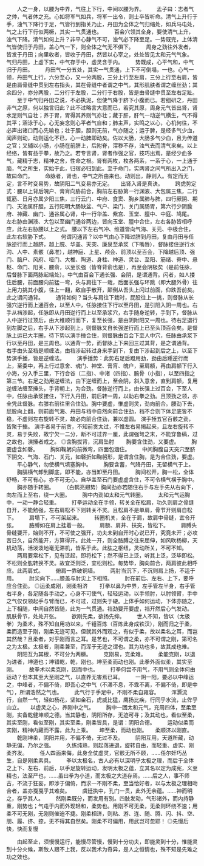<!-- { "loadSidebar": true } -->
　　人之一身，以腰为中界，气往上下行，中间以腰为界。
　　孟子曰：志者气之帅，气者体之充。心如将军气如兵，将军一出令，则士卒皆听命。清气上升行于手，浊气下降行于足，气皆行到指关乃止，丹田为全体之气归缩处，如兵马屯处，气之上行下行似两橛，其实一气贯通也。
　　百会穴领其全身，要使清气上升，浊气下降。清气如何上升？非平心静气不可，浊气必下降至足。一势既完，上体清气皆使归于丹田，盖心气一下，则全体之气无不俱下。
　　周身之劲往外发者，皆发于丹田；向里收者，皆收于丹田，然皆以心宰之，处处皆见太和元气气象。　　气归丹田，上虚下实，中气存于中，虚灵含于内。
　　势既成，心平气和，中气归于丹田。
　　丹田气一分五处，其实一气贯通，上下不可倒塌，一也。心气一领，丹田气上行，六分至心，又一分两股，三分上行至左肩，三分上行至右肩，皆是由肩骨缝中贯到左右指头，其在骨缝中者谓之中气，其形肌肤者谓之缠丝劲；其余四分，亦分两股，二分行于左股，二分行于右股，皆是由骨缝中贯至左右足趾。
　　至于中气归丹田之说，不必执泥，但使气降于脐下小腹而已。若细研之，丹田非气之原，何以独言归此？此不过略言大意而已，若究其原，周身元气皆出肾，肾水足则气自壮；养于胃，胃得其养则气亦壮；藏于肝，肝气一动逆气横生，气不得其平；涵泳于心，心无妄念则心平者气自和；肺主声，实鸣之以心，心机何往，不必声出诸口而心先喻也；壮于胆，胆则无前，气亦随之；运于脾，是经多气少血，闻声则动，动则运化不已，心一动脾即动矣。佐以大肠，大肠多气少血，且为传道之官；又辅以小肠，小肠在前脐上，后附脊，滓秽不存，浊气去而清气来矣。以上经络，皆有益于拳，故乃之。若专言肾，肾者作强之官，技巧出焉，是经少血多气，藏精于志，精神之舍，性命之根。肾有两枚，枚各两系，一系于心，一上通于脑，气之所生，实始于此，归宿必归到此。至于命门，实两肾之间气所出入之门，故曰命门。
　　命脉者，肾也，中气之所由来也。动则出，静则入。有定而无定，言不时变易势，故阴阳二气变易亦无定。　　出肾入肾是真诀。
　　跨虎势定式：腰以上背后魄户、膏肓向胁前合，胸前左右胁第一行渊液、大包属三焦，二行辄筋、日月亦属少阳三焦，三行云门、中府、食窦、胸乡属肺与脾，四行厥阴、期门、天池属肝胆，五行阳明大肠缺盆、气户、梁门、关门属肠胃，第六行少阴腧府、神藏、幽门、通谷属心肾，中一行华盖、紫宫、玉堂、膻中、中庭、鸠尾。
左右胁由渊液、大包以至幽门通谷两边，皆向玉堂、膻中合住，左右各胁皆相呼应，此左右胁腰以上之式。
腰以下左右气冲、维道皆向气海、关元、中极合住，此左右软胁下式。
　　何谓闪通背？以中气由心下降过脐到丹田，复由丹田与任脉逆行而上越脐，越上脘、华盖、天突、廉泉至承浆（下嘴唇），督脉接住逆行水沟、人中、素骸（鼻准），越神庭、上星、颅会、前顶以至百会，下降越后顶、强门、脑户、风府、哑门、大椎、陶道、身柱、神道、灵台、至阳、筋绪、脊中、悬枢、命门、阳关、腰俞，以至长强（皆脊背俞也是），再至会阴极矣（是前任脉，后督脉下面两脉起端处）。中气由百会下通长强、会阴，是谓通背。闪者，如人搂住后腰，前面腰向前猛一弯，头与肩往下一栽，后面长强与环跳（即大腿外骨）往上用力挑其小腹，往上一翻，敌自手散开，颠倒从吾头上闪过前面，仰跌吾前矣。此之谓闪通背。
　　通背如何？当头与肩往下栽时，屁股往上一挑，则督脉从长强穴逆行而上通百会，以至人中，任脉接住下行以至丹田，是引阳入阴一周也。右手从裆涉起，任脉即从丹田逆行而上以至承浆穴，右手随身逆转，手到下，督脉从人中逆行过顶后，由大椎顺行而下，复至长强，是由阴附阳又一周也。待右足退行到左脚之后，右手从下涉起到上，则督脉又自长强逆行而上已至头顶百会矣。是督脉上运已大半圈，待下势以演手捶合住，则督脉由百会下至人中穴，任脉由承浆下行以至丹田，是三周也。以通背一势，而督脉上下来回三过其背，是之谓通背。
右手由头至裆是顺缠法，由裆涉起转过身来手到下，复由下涉起到后之上，以至下势演手捶，皆是逆缠法。
　　演手捶势：此势右足后蹬用劲，劲由后踵逆行而上，至委中，再上行过意舍、魂门、神堂、膏肓、魄户，至肩额，再由肩额下行入小海，分入手三里，下行合谷（二指）、中渚（四指）、腕骨（小指），以至四指之第三节。右足之劲用逆缠法，由下逆缠而上，至会阴，斜入意舍，直到肩额，复用逆缠法缠至捶头，手背朝上，为合劲。督脉逆行而上，由长强上过百会，下至人中，任脉由承浆接住，下行入丹田，前后转一周，以助右拳之劲。且顶劲之领，亦全凭此督脉。右膝右前往里合住劲。胸中要虚，惟虚则灵，劲向前合。腰劲下去，屁股向上翻，则前面气海、丹田与裆中自然向前合住劲，裆不合则下体足底皆不稳，不虚则左右旋转不灵，故必向前合住劲，兼以虚圆。
演手捶五官百骸之劲，皆聚于捶。
演手者易于前贪，不知前贪太过，不惟左右易揭起来，且左右旋转不灵，易于失败，故宁欠一二分，断不可过界一厘，此谓强弩之末，不能穿鲁缟，过之故也，演捶者戒之。
◎含胸拔背，沉肩坠肘
　　胸要含住劲，又要虚。
　　胸要虚含如磬。
　　胸如鞠躬向前微弯，四面包涵住。
　　中间胸腹自天突穴至脐下阴交、气海、石门、关元，如磬折如鞠躬形，是谓含住胸，是为合住劲，要虚。
　　平心静气，勿使横气填塞胸中。
　　胸要含蓄，气降丹田，无留横气于上。
　　胸膈横气卸到脚底，即不能，亦当卸至丹田。
　　胸间松开，胸一松，全体舒畅，不可有心，亦不可无心。自华盖至石门要虚虚含住，不可令横气横于胸中。
　　胸亦随手转圈。
　　（白鹤亮翅势）胸间劲亦若随住右手与左手先从右向下，向左而上至右，绕一大圈。
　　胸中内劲如太和元气转圈。
　　太和元气运胸中，一动一静合轻重。
　　打拳运动全在手领，转关全在松肩，功久则肩之骨缝自开，不能勉强，左右肩松不下则转关不灵。且松肩不是单肩，骨节开则肩自松下。
　　肩塌下，不可架起来。
　　转圈机关，全在于肩，故肩中骨缝，宜令开张。
　　胳膊如在肩上挂着一般。
　　肩额、肩井、扶突，皆松下。
　　肩膊头骨缝要开，始则不开，不可使之强开，功夫未到自开时心说已开，究竟未开；必攻苦日久，自然能开，方算得开。此处一开，则全胳膊之往来屈伸，如风吹杨柳，天机动荡，活泼泼地毫无滞机，皆系于此。此肱之枢纽，灵动所关，不可不知。
　　两肩要常松下，见有泛起，即将松下；然不得已上泛，听其上泛，泛毕即松。不松则全肱转换不灵。故宜泛则泛，宜松则松。每势毕，胸向前合，两肩彼此相呼应。此两肩式。
　　俯肩一靠破铜墙。
　　两肘当沉下，不沉则肩上扬，不适于用。
　　肘尖向下……膝盖与肘尖上下相照。
　　肘在前后、左右、上下，要呼应合住劲。
◎运柔成刚，刚柔相济
　　打拳以鼻为中界，左手管左半身，右手管右半身，各足随各手动之。心身不可使气，轻轻运动，以手领肘，以肘领臂，手中之气仅仅领起手与臂而已，不可过，过则失于硬。上体手如何运动，下体亦随之，上下相随，中间自然皆随，此为一气贯通。裆劲要开要虚，裆开然后心气发动。　　肌肤骨节，处处开张。
　　欲刚先柔，欲扬先抑。
　　世人不知，皆以（太极拳）为柔术，殊不知自用功以来，千锤百炼（百炼此身成铁汉），刚而归之于柔，柔而造至于刚，刚柔无迹可见。但就其外而观之，有似乎柔，故以柔名之耳，而岂其然哉？且柔者，对乎刚而言之耳。是艺也，不可谓之柔，亦不可谓之刚，第可名之为太极。太极者，刚柔兼至，而浑于无迹之谓也。其为功也多，故其成也难。
　　阴阳互为其根，不可分为两橛。
　　克刚易，克柔难。
　　柔能克刚，以退为进者，坤道也；坤错乾，乾，刚也。坤至柔而动也刚。此拳外面似柔，其实至刚。
　　故拳术以柔克刚，因而中也。
　　打拳何尝不用气，不用气则全体何由运动？但本其至大至刚之气，以直养无害焉已耳。
　　一阴一阳，要必以中峰运之，中峰者，不偏不倚，即吾心之中气（不滞不息，不乖不离，不偏不倚，即是中气），所谓浩然之气也。
　　此气行于手足中，不刚不柔自雍容。
　　浑灏流行，自然一气，轻如杨花，坚如金石，虎威比猛，鹰扬比疾，行同乎水流，止侔乎山立。　　以虚灵之心，养刚中之气。
　　胸中一团太和元气，充周四体，至柔至刚，实备乾健坤顺之德。当其静也，阴阳所存，无迹可寻；及其动也，看似至柔，其实至刚，看似至刚，其实至柔，刚柔皆具，是谓：阴阳合德。
　　运动似柔而实刚，精神内藏而不露，此为上乘。　　坤至柔，而动也刚。　　柔顺济以刚直。
　　乾刚坤柔，阴阳并用，不偏不倚，无过不及。
　　阴阳互用，天道所藏，动静无偏，乃尔之强。
　　久练纯熟，则起落进退，旋转自由，而轻重、虚实、刚柔齐发。
　　任人四面来侮，此身全仗虚灵，官骸无所不顾，……任尔奸巧丛生，自是刚柔素具。
　　拳以太极名，古人必有以深明乎太极之理，而后于全体之上下、左右、前后，以手足旋转运动，发明太极之蕴，立其名以定为成宪，义至精也，法至严也，……虽曰拳为小道，而太极之大道存焉。……后之人，事不师古，不流于狂妄，即涉于偏倚，而求一不刚不柔，至当恰好者，以与太极之理相吻合者，盖亦戛戛乎其难矣。
　　虞廷执中，孔门一贯，此外无余蕴。……神而明之，存乎其人。
　　然刚柔既分，而发用有别。四肢发动，气形诸外，而内持静重，刚势也；气屯于内而外现轻和，柔势也。用刚不可无柔，无柔则环绕不速；用柔不可无刚，无刚则催迫不捷。刚柔相济，则粘、游、连、随、腾、闪、抖、空、朋、履、挤、捺，无不得其自然矣。刚柔不可偏用，用武岂可忽耶！
◎先慢后快，快而复慢

　　由起至止，须慢慢运行，能慢尽管慢，慢到十分功夫，即能灵到十分，惟能灵到十分火候，斯敌人跟不上我，反以我术为奇异，是人之恒情也，殊不知是先难之功之效也。
